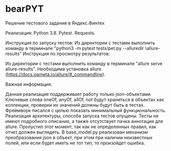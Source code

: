 # bearPYT
Решение тестового задания в Яндекс.Финтех

Реализация: Python 3.8. Pytest. Requests.

Инструкция по запуску тестов: 
Из директории с тестами выполнить команду в терминале "python3 -m pytest tests/pet.py --alluredir \allure-results"
Инструкция по просмотру результатов: 

Из директории с тестами выполнить команду в терминале "allure serve allure-results". Необходима установка allure (https://docs.qameta.io/allure/#_commandline).

Важная информация:

Данная реализация поддерживает работу только json-объектами.
Ключевые слова oneOf, anyOf, allOf, not будут храниться в объектах как коллекции, проверки их значений должны будут быть в тестах.
Фреймворк писался с целью показать минимальный функциональность. Реализация архитектуры, способа запуска тестов опущены.
Тесты не имеют подробного описания, а также отсутствует пачка аннотация для allure. Пропустил этот момент, так как не определенных правил, как отчет должен выглядеть.
В base_model.py реализован механизм преобразования json в объект, при этом при наличии неизвестных полей, или если будет иметь не тот тип, то произойдет ошибка.
